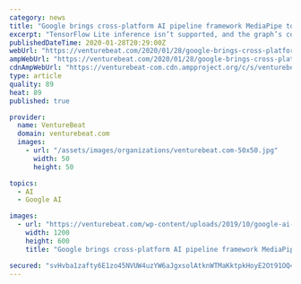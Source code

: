 ```yaml
---
category: news
title: "Google brings cross-platform AI pipeline framework MediaPipe to the web"
excerpt: "TensorFlow Lite inference isn’t supported, and the graph’s computations must be run on a single processor thread. A lack of compute shaders — routines compiled for high-throughput ..."
publishedDateTime: 2020-01-28T20:29:00Z
webUrl: "https://venturebeat.com/2020/01/28/google-brings-cross-platform-ai-pipeline-framework-mediapipe-to-the-web/"
ampWebUrl: "https://venturebeat.com/2020/01/28/google-brings-cross-platform-ai-pipeline-framework-mediapipe-to-the-web/amp/"
cdnAmpWebUrl: "https://venturebeat-com.cdn.ampproject.org/c/s/venturebeat.com/2020/01/28/google-brings-cross-platform-ai-pipeline-framework-mediapipe-to-the-web/amp/"
type: article
quality: 89
heat: 89
published: true

provider:
  name: VentureBeat
  domain: venturebeat.com
  images:
    - url: "/assets/images/organizations/venturebeat.com-50x50.jpg"
      width: 50
      height: 50

topics:
  - AI
  - Google AI

images:
  - url: "https://venturebeat.com/wp-content/uploads/2019/10/google-ai-logo.jpg?fit=1200%2C600&strip=all"
    width: 1200
    height: 600
    title: "Google brings cross-platform AI pipeline framework MediaPipe to the web"

secured: "svHvba1zafty6E1zo45NVUW4uzYW6aJgxsolAtknWTMaKktpkHoyE2Ot91OQ4CCVyWS3jlGm1P0X1wu949aT6IWv9yvSQgTcFEXQDUSdJaetvzzbq104JktuGXQ4nOuDrwm8iAibayyGR/lSpJM9WQpUnPplH5kMISsXMQtm0EbPaXkgKIHWm9PESAxsmvuew6ddq/Q3D7WxsBwwyXG0T3LHqzD7KsJzBFSKSpOiuqhHjBMiJlDf3MBOoZJ3Ueam9VnyJi+gmFdtzuvp9OBcjbuHG1aZrTskpkYb/m0XxUXlvlc9tn6/QXhuwHKGB8aB;VeIry/5DMNLKAsYDNsmYpg=="
---
```


